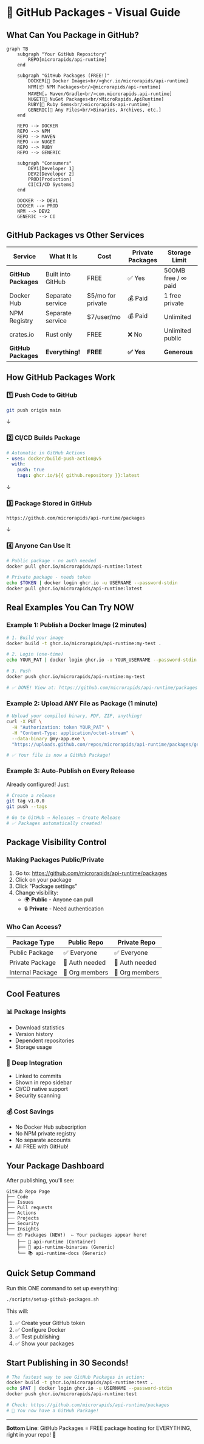 # 🎯 GitHub Packages - Visual Guide

## What Can You Package in GitHub?

```mermaid
graph TB
    subgraph "Your GitHub Repository"
        REPO[microrapids/api-runtime]
    end
    
    subgraph "GitHub Packages (FREE!)"
        DOCKER[🐳 Docker Images<br/>ghcr.io/microrapids/api-runtime]
        NPM[📦 NPM Packages<br/>@microrapids/api-runtime]
        MAVEN[☕ Maven/Gradle<br/>com.microrapids.api-runtime]
        NUGET[🔷 NuGet Packages<br/>MicroRapids.ApiRuntime]
        RUBY[💎 Ruby Gems<br/>microrapids-api-runtime]
        GENERIC[📁 Any Files<br/>Binaries, Archives, etc.]
    end
    
    REPO --> DOCKER
    REPO --> NPM
    REPO --> MAVEN
    REPO --> NUGET
    REPO --> RUBY
    REPO --> GENERIC
    
    subgraph "Consumers"
        DEV1[Developer 1]
        DEV2[Developer 2]
        PROD[Production]
        CI[CI/CD Systems]
    end
    
    DOCKER --> DEV1
    DOCKER --> PROD
    NPM --> DEV2
    GENERIC --> CI
```

## GitHub Packages vs Other Services

| Service | What It Is | Cost | Private Packages | Storage Limit |
|---------|-----------|------|------------------|---------------|
| **GitHub Packages** | Built into GitHub | FREE | ✅ Yes | 500MB free / ∞ paid |
| Docker Hub | Separate service | $5/mo for private | 💰 Paid | 1 free private |
| NPM Registry | Separate service | $7/user/mo | 💰 Paid | Unlimited |
| crates.io | Rust only | FREE | ❌ No | Unlimited public |
| **GitHub Packages** | **Everything!** | **FREE** | **✅ Yes** | **Generous** |

## How GitHub Packages Work

### 1️⃣ **Push Code to GitHub**
```bash
git push origin main
```
↓

### 2️⃣ **CI/CD Builds Package**
```yaml
# Automatic in GitHub Actions
- uses: docker/build-push-action@v5
  with:
    push: true
    tags: ghcr.io/${{ github.repository }}:latest
```
↓

### 3️⃣ **Package Stored in GitHub**
```
https://github.com/microrapids/api-runtime/packages
```
↓

### 4️⃣ **Anyone Can Use It**
```bash
# Public package - no auth needed
docker pull ghcr.io/microrapids/api-runtime:latest

# Private package - needs token
echo $TOKEN | docker login ghcr.io -u USERNAME --password-stdin
docker pull ghcr.io/microrapids/api-runtime:latest
```

## Real Examples You Can Try NOW

### Example 1: Publish a Docker Image (2 minutes)

```bash
# 1. Build your image
docker build -t ghcr.io/microrapids/api-runtime:my-test .

# 2. Login (one-time)
echo YOUR_PAT | docker login ghcr.io -u YOUR_USERNAME --password-stdin

# 3. Push
docker push ghcr.io/microrapids/api-runtime:my-test

# ✅ DONE! View at: https://github.com/microrapids/api-runtime/packages
```

### Example 2: Upload ANY File as Package (1 minute)

```bash
# Upload your compiled binary, PDF, ZIP, anything!
curl -X PUT \
  -H "Authorization: token YOUR_PAT" \
  -H "Content-Type: application/octet-stream" \
  --data-binary @my-app.exe \
  "https://uploads.github.com/repos/microrapids/api-runtime/packages/generic/my-app/1.0.0/my-app.exe"

# ✅ Your file is now a GitHub Package!
```

### Example 3: Auto-Publish on Every Release

Already configured! Just:
```bash
# Create a release
git tag v1.0.0
git push --tags

# Go to GitHub → Releases → Create Release
# ✅ Packages automatically created!
```

## Package Visibility Control

### Making Packages Public/Private

1. Go to: https://github.com/microrapids/api-runtime/packages
2. Click on your package
3. Click "Package settings"
4. Change visibility:
   - 🌍 **Public** - Anyone can pull
   - 🔒 **Private** - Need authentication

### Who Can Access?

| Package Type | Public Repo | Private Repo |
|-------------|------------|--------------|
| Public Package | ✅ Everyone | ✅ Everyone |
| Private Package | 🔑 Auth needed | 🔑 Auth needed |
| Internal Package | 🏢 Org members | 🏢 Org members |

## Cool Features

### 📊 Package Insights
- Download statistics
- Version history  
- Dependent repositories
- Storage usage

### 🔗 Deep Integration
- Linked to commits
- Shown in repo sidebar
- CI/CD native support
- Security scanning

### 💰 Cost Savings
- No Docker Hub subscription
- No NPM private registry
- No separate accounts
- All FREE with GitHub!

## Your Package Dashboard

After publishing, you'll see:

```
GitHub Repo Page
├── Code
├── Issues  
├── Pull requests
├── Actions
├── Projects
├── Security
├── Insights
└── 📦 Packages (NEW!)  ← Your packages appear here!
    ├── 🐳 api-runtime (Container)
    ├── 📁 api-runtime-binaries (Generic)
    └── 📚 api-runtime-docs (Generic)
```

## Quick Setup Command

Run this ONE command to set up everything:

```bash
./scripts/setup-github-packages.sh
```

This will:
1. ✅ Create your GitHub token
2. ✅ Configure Docker
3. ✅ Test publishing
4. ✅ Show your packages

## Start Publishing in 30 Seconds!

```bash
# The fastest way to see GitHub Packages in action:
docker build -t ghcr.io/microrapids/api-runtime:test .
echo $PAT | docker login ghcr.io -u USERNAME --password-stdin  
docker push ghcr.io/microrapids/api-runtime:test

# Check: https://github.com/microrapids/api-runtime/packages
# 🎉 You now have a GitHub Package!
```

---

**Bottom Line**: GitHub Packages = FREE package hosting for EVERYTHING, right in your repo! 🚀
